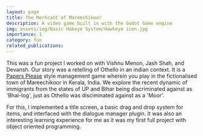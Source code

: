 ```yaml
---
layout: page
title: The Merhcant of Mareechikoor 
description: A video game built in with the Godot Game engine
img: assets/img/Basic Hakeye System/Hawkeye icon.jpg
importance: 1
category: fun
related_publications:
---
```


This was a fun project I worked on with Vishnu Menon, Jash Shah, and Devansh. Our story was a retelling of Othello in an indian context. It is a [Papers Please](https://papersplea.se/) style management game wherein you play in the fictionalised town of Mareechikoor in Kerala, India. We explore the recent dynamic of immigrants from the states of UP and Bihar being discriminated against as 'Bhai-log', just as Othello was disciminated against as a 'Moor'.

For this, I implemented a title screen, a basic drag and drop system for items, and interfaced with the dialogue manager plugin. It was also an interesting learning experience for me as it was my first full project with object oriented programming.